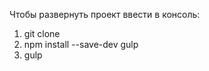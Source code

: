 Чтобы развернуть проект ввести в консоль:

  1) git clone
  2) npm install --save-dev gulp
  3) gulp
